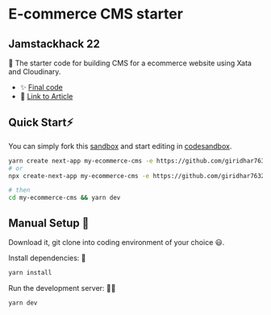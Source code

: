 # E-commerce CMS starter

## Jamstackhack 22

🔦 The starter code for building CMS for a ecommerce website using Xata and Cloudinary.

- ✨ [Final code](https://github.com/giridhar7632/jamstackhack-22)
- 📝 [Link to Article](https://dev.to/hackmamba/how-to-build-a-full-stack-content-management-system-using-nextjs-xata-and-cloudinary-iaa)

## Quick Start⚡

You can simply fork this [sandbox](https://codesandbox.io/p/github/giridhar7632/ecommerce-cms-starter/main) and start editing in [codesandbox](https://codesandbox.io/).

```bash
yarn create next-app my-ecommerce-cms -e https://github.com/giridhar7632/ecommerce-cms-starter
# or
npx create-next-app my-ecommerce-cms -e https://github.com/giridhar7632/ecommerce-cms-starter

# then
cd my-ecommerce-cms && yarn dev
```

## Manual Setup 🚀

Download it, git clone into coding environment of your choice 😃.

Install dependencies: 🔽

```bash
yarn install
```

Run the development server: 👨‍💻

```bash
yarn dev
```
